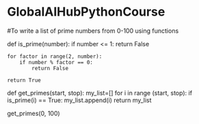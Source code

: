# GlobalAIHubPythonCourse
#To write a list of prime numbers from 0-100 using functions


def is_prime(number):
    if number <= 1:
        return False
    
    for factor in range(2, number):
        if number % factor == 0:
            return False

    return True
    
    
    
def get_primes(start, stop):
    my_list=[]
    for i in range (start, stop):
        if is_prime(i) == True:
            my_list.append(i)
    return my_list

get_primes(0, 100)
